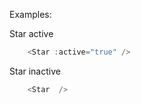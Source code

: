 Examples:

Star active
```js
    <Star :active="true" />
```

Star inactive
```js
    <Star  />
```











